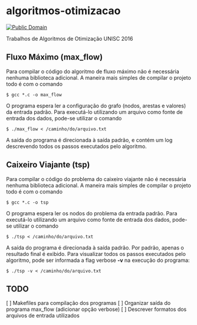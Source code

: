 # algoritmos-otimizacao

[![Public Domain](https://licensebuttons.net/p/zero/1.0/80x15.png)](http://creativecommons.org/publicdomain/zero/1.0/)

Trabalhos de Algoritmos de Otimização UNISC 2016

## Fluxo Máximo (max\_flow)

Para compilar o código do algoritmo de fluxo máximo não é necessária nenhuma biblioteca adicional. A maneira mais simples de compilar o projeto todo é com o comando

    $ gcc *.c -o max_flow

O programa espera ler a configuração do grafo (nodos, arestas e valores) da entrada padrão. Para executá-lo utilizando um arquivo como fonte de entrada dos dados, pode-se utilizar o comando

    $ ./max_flow < /caminho/do/arquivo.txt

A saída do programa é direcionada à saída padrão, e contém um log descrevendo todos os passos executados pelo algoritmo.


## Caixeiro Viajante (tsp)

Para compilar o código do problema do caixeiro viajante não é necessária nenhuma biblioteca adicional. A maneira mais simples de compilar o projeto todo é com o comando

    $ gcc *.c -o tsp

O programa espera ler os nodos do problema da entrada padrão. Para executá-lo utilizando um arquivo como fonte de entrada dos dados, pode-se utilizar o comando

    $ ./tsp < /caminho/do/arquivo.txt

A saída do programa é direcionada à saída padrão. Por padrão, apenas o resultado final é exibido. Para visualizar todos os passos executados pelo algoritmo, pode ser informada a flag verbose **-v** na execução do programa:

    $ ./tsp -v < /caminho/do/arquivo.txt


## TODO

[ ] Makefiles para compilação dos programas
[ ] Organizar saída do programa max\_flow (adicionar opção verbose)
[ ] Descrever formatos dos arquivos de entrada utilizados

